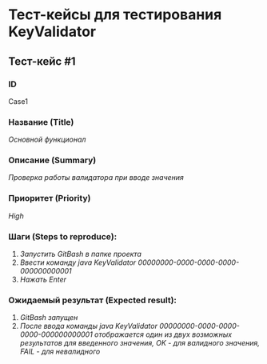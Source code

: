 <h1>Тест-кейсы для тестирования KeyValidator</h1> 

<h2>Тест-кейс #1</h2>

**<h3>ID</h3>** 
Case1

**<h3>Название (Title)</h3>**
*Основной функционал*

**<h3>Описание (Summary)</h3>**
*Проверка работы валидатора при вводе значения*

**<h3>Приоритет (Priority)</h3>**
*High*

**<h3>Шаги (Steps to reproduce):</h3>**
1. *Запустить GitBash в папке проекта*
1. *Ввести команду java KeyValidator 00000000-0000-0000-0000-000000000001*
1. *Нажать Enter*

**<h3>Ожидаемый результат (Expected result):</h3>**
1. *GitBash запущен*
1. *После ввода команды java KeyValidator 00000000-0000-0000-0000-000000000001 отображается один из двух возможных результатов для введенного значения, OK - для валидного значения, FAIL - для невалидного*

